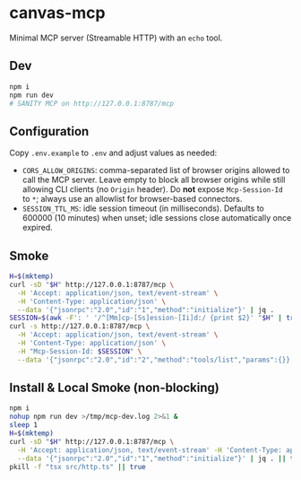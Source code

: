 # canvas-mcp

Minimal MCP server (Streamable HTTP) with an `echo` tool.

## Dev
```bash
npm i
npm run dev
# SANITY MCP on http://127.0.0.1:8787/mcp
```

## Configuration
Copy `.env.example` to `.env` and adjust values as needed:
- `CORS_ALLOW_ORIGINS`: comma-separated list of browser origins allowed to call the MCP server. Leave empty to block all browser origins while still allowing CLI clients (no `Origin` header). Do **not** expose `Mcp-Session-Id` to `*`; always use an allowlist for browser-based connectors.
- `SESSION_TTL_MS`: idle session timeout (in milliseconds). Defaults to 600000 (10 minutes) when unset; idle sessions close automatically once expired.

## Smoke
```bash
H=$(mktemp)
curl -sD "$H" http://127.0.0.1:8787/mcp \
  -H 'Accept: application/json, text/event-stream' \
  -H 'Content-Type: application/json' \
  --data '{"jsonrpc":"2.0","id":"1","method":"initialize"}' | jq .
SESSION=$(awk -F': ' '/^[Mm]cp-[Ss]ession-[Ii]d:/ {print $2}' "$H" | tr -d '\r'); echo "Session: $SESSION"
curl -s http://127.0.0.1:8787/mcp \
  -H 'Accept: application/json, text/event-stream' \
  -H 'Content-Type: application/json' \
  -H "Mcp-Session-Id: $SESSION" \
  --data '{"jsonrpc":"2.0","id":"2","method":"tools/list","params":{}}' | jq .
```

## Install & Local Smoke (non-blocking)
```bash
npm i
nohup npm run dev >/tmp/mcp-dev.log 2>&1 &
sleep 1
H=$(mktemp)
curl -sD "$H" http://127.0.0.1:8787/mcp \
  -H 'Accept: application/json, text/event-stream' -H 'Content-Type: application/json' \
  --data '{"jsonrpc":"2.0","id":"1","method":"initialize"}' | jq . || true
pkill -f "tsx src/http.ts" || true
```
